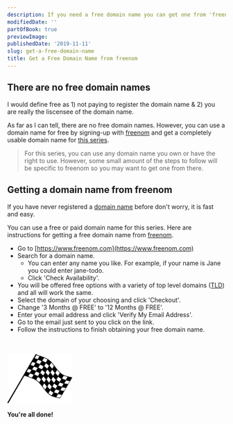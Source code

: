 ```yaml
---
description: If you need a free domain name you can get one from 'freenom'.
modifiedDate: ''
partOfBook: true
previewImage: 
publishedDate: '2019-11-11'
slug: get-a-free-domain-name
title: Get a Free Domain Name from freenom
---
```


## There are no free domain names

I would define free as 1) not paying to register the domain name & 2) you are really the liscensee of the domain name. 

As far as I can tell, there are no free domain names. However, you can use a domain name for free by signing-up with [freenom](https://www.freenom.com) and get a completely usable domain name for [this series](https://klequis.io/full-stack-mern-development-series/).

> For this series, you can use any domain name you own or have the right to use. However, some small amount of the steps to follow will be specific to freenom so you may want to get one from there. 


## Getting a domain name from freenom

If you have never registered a [domain name](https://en.wikipedia.org/wiki/Domain_name) before don't worry, it is fast and easy.

You can use a free or paid domain name for this series. Here are instructions for getting a free domain name from [freenom](https://www.freenom.com).

- Go to [https://www.freenom.com](https://www.freenom.com)
- Search for a domain name.
  - You can enter any name you like. For example, if your name is Jane you could enter jane-todo.
  - Click 'Check Availability'.
- You will be offered free options with a variety of top level domains ([TLD](https://en.wikipedia.org/wiki/Top-level_domain)) and all will work the same.
- Select the domain of your choosing and click 'Checkout'.
- Change '3 Months @ FREE' to '12 Months @ FREE'.
- Enter your email address and click 'Verify My Email Address'.
- Go to the email just sent to you click on the link.
- Follow the instructions to finish obtaining your free domain name.

<br/>
<br/>
<img src='../../assets/finish-flag.svg' width=150>

**You're all done!**